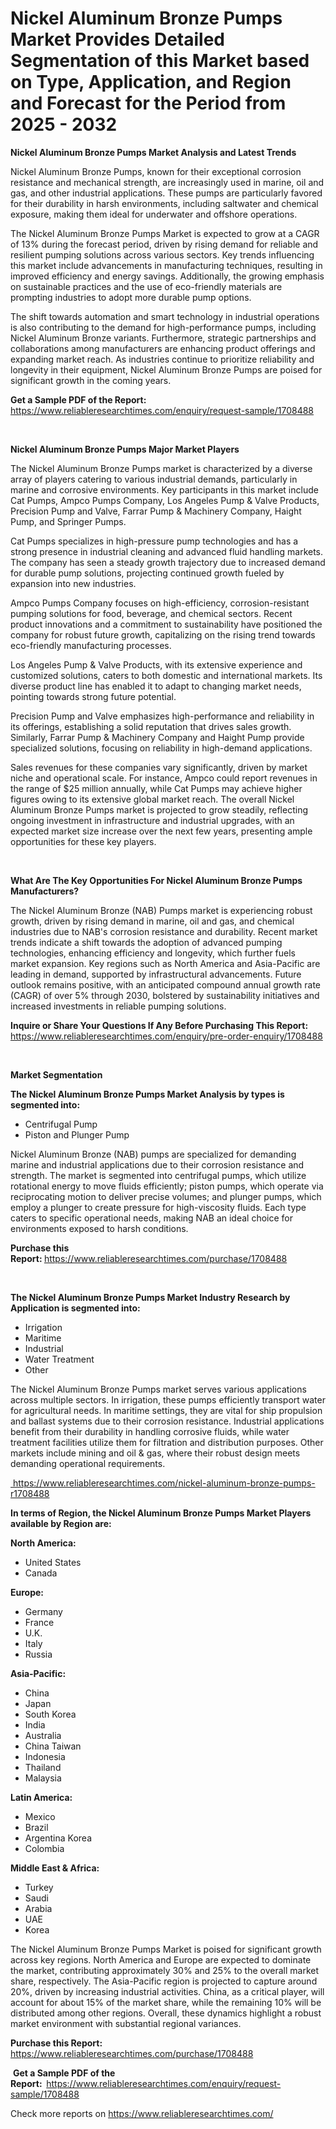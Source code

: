 <p><h1>Nickel Aluminum Bronze Pumps Market Provides Detailed Segmentation of this Market based on Type, Application, and Region and Forecast for the Period from 2025 - 2032</h1></p><p><strong>Nickel Aluminum Bronze Pumps Market Analysis and Latest Trends</strong></p>
<p><p>Nickel Aluminum Bronze Pumps, known for their exceptional corrosion resistance and mechanical strength, are increasingly used in marine, oil and gas, and other industrial applications. These pumps are particularly favored for their durability in harsh environments, including saltwater and chemical exposure, making them ideal for underwater and offshore operations. </p><p>The Nickel Aluminum Bronze Pumps Market is expected to grow at a CAGR of 13% during the forecast period, driven by rising demand for reliable and resilient pumping solutions across various sectors. Key trends influencing this market include advancements in manufacturing techniques, resulting in improved efficiency and energy savings. Additionally, the growing emphasis on sustainable practices and the use of eco-friendly materials are prompting industries to adopt more durable pump options.</p><p>The shift towards automation and smart technology in industrial operations is also contributing to the demand for high-performance pumps, including Nickel Aluminum Bronze variants. Furthermore, strategic partnerships and collaborations among manufacturers are enhancing product offerings and expanding market reach. As industries continue to prioritize reliability and longevity in their equipment, Nickel Aluminum Bronze Pumps are poised for significant growth in the coming years.</p></p>
<p><strong>Get a Sample PDF of the Report:&nbsp;</strong> <a href="https://www.reliableresearchtimes.com/enquiry/request-sample/1708488?utm_campaign=3087&utm_medium=2&utm_source=Github&utm_content=ia&utm_term=09042025&utm_id=nickel-aluminum-bronze-pumps">https://www.reliableresearchtimes.com/enquiry/request-sample/1708488</a></p>
<p>&nbsp;</p>
<p><strong>Nickel Aluminum Bronze Pumps Major Market Players</strong></p>
<p><p>The Nickel Aluminum Bronze Pumps market is characterized by a diverse array of players catering to various industrial demands, particularly in marine and corrosive environments. Key participants in this market include Cat Pumps, Ampco Pumps Company, Los Angeles Pump & Valve Products, Precision Pump and Valve, Farrar Pump & Machinery Company, Haight Pump, and Springer Pumps. </p><p>Cat Pumps specializes in high-pressure pump technologies and has a strong presence in industrial cleaning and advanced fluid handling markets. The company has seen a steady growth trajectory due to increased demand for durable pump solutions, projecting continued growth fueled by expansion into new industries.</p><p>Ampco Pumps Company focuses on high-efficiency, corrosion-resistant pumping solutions for food, beverage, and chemical sectors. Recent product innovations and a commitment to sustainability have positioned the company for robust future growth, capitalizing on the rising trend towards eco-friendly manufacturing processes.</p><p>Los Angeles Pump & Valve Products, with its extensive experience and customized solutions, caters to both domestic and international markets. Its diverse product line has enabled it to adapt to changing market needs, pointing towards strong future potential.</p><p>Precision Pump and Valve emphasizes high-performance and reliability in its offerings, establishing a solid reputation that drives sales growth. Similarly, Farrar Pump & Machinery Company and Haight Pump provide specialized solutions, focusing on reliability in high-demand applications.</p><p>Sales revenues for these companies vary significantly, driven by market niche and operational scale. For instance, Ampco could report revenues in the range of $25 million annually, while Cat Pumps may achieve higher figures owing to its extensive global market reach. The overall Nickel Aluminum Bronze Pumps market is projected to grow steadily, reflecting ongoing investment in infrastructure and industrial upgrades, with an expected market size increase over the next few years, presenting ample opportunities for these key players.</p></p>
<p>&nbsp;</p>
<p><strong>What Are The Key Opportunities For Nickel Aluminum Bronze Pumps Manufacturers?</strong></p>
<p><p>The Nickel Aluminum Bronze (NAB) Pumps market is experiencing robust growth, driven by rising demand in marine, oil and gas, and chemical industries due to NAB's corrosion resistance and durability. Recent market trends indicate a shift towards the adoption of advanced pumping technologies, enhancing efficiency and longevity, which further fuels market expansion. Key regions such as North America and Asia-Pacific are leading in demand, supported by infrastructural advancements. Future outlook remains positive, with an anticipated compound annual growth rate (CAGR) of over 5% through 2030, bolstered by sustainability initiatives and increased investments in reliable pumping solutions.</p></p>
<p><strong>Inquire or Share Your Questions If Any Before Purchasing This Report:</strong> <a href="https://www.reliableresearchtimes.com/enquiry/pre-order-enquiry/1708488?utm_campaign=3087&utm_medium=2&utm_source=Github&utm_content=ia&utm_term=09042025&utm_id=nickel-aluminum-bronze-pumps">https://www.reliableresearchtimes.com/enquiry/pre-order-enquiry/1708488</a></p>
<p>&nbsp;</p>
<p><strong>Market Segmentation</strong></p>
<p><strong>The Nickel Aluminum Bronze Pumps Market Analysis by types is segmented into:</strong></p>
<p><ul><li>Centrifugal Pump</li><li>Piston and Plunger Pump</li></ul></p>
<p><p>Nickel Aluminum Bronze (NAB) pumps are specialized for demanding marine and industrial applications due to their corrosion resistance and strength. The market is segmented into centrifugal pumps, which utilize rotational energy to move fluids efficiently; piston pumps, which operate via reciprocating motion to deliver precise volumes; and plunger pumps, which employ a plunger to create pressure for high-viscosity fluids. Each type caters to specific operational needs, making NAB an ideal choice for environments exposed to harsh conditions.</p></p>
<p><strong>Purchase this Report:&nbsp;</strong><a href="https://www.reliableresearchtimes.com/purchase/1708488?utm_campaign=3087&utm_medium=2&utm_source=Github&utm_content=ia&utm_term=09042025&utm_id=nickel-aluminum-bronze-pumps">https://www.reliableresearchtimes.com/purchase/1708488</a></p>
<p>&nbsp;</p>
<p><strong>The Nickel Aluminum Bronze Pumps Market Industry Research by Application is segmented into:</strong></p>
<p><ul><li>Irrigation</li><li>Maritime</li><li>Industrial</li><li>Water Treatment</li><li>Other</li></ul></p>
<p><p>The Nickel Aluminum Bronze Pumps market serves various applications across multiple sectors. In irrigation, these pumps efficiently transport water for agricultural needs. In maritime settings, they are vital for ship propulsion and ballast systems due to their corrosion resistance. Industrial applications benefit from their durability in handling corrosive fluids, while water treatment facilities utilize them for filtration and distribution purposes. Other markets include mining and oil & gas, where their robust design meets demanding operational requirements.</p></p>
<p><a href="https://www.reliableresearchtimes.com/nickel-aluminum-bronze-pumps-r1708488?utm_campaign=3087&utm_medium=2&utm_source=Github&utm_content=ia&utm_term=09042025&utm_id=nickel-aluminum-bronze-pumps">&nbsp;https://www.reliableresearchtimes.com/nickel-aluminum-bronze-pumps-r1708488</a></p>
<p><strong>In terms of Region, the Nickel Aluminum Bronze Pumps Market Players available by Region are:</strong></p>
<p>
    <p> <strong> North America: </strong>
        <ul>
            <li>United States</li>
            <li>Canada</li>
        </ul>
        </p> 
    <p> <strong> Europe: </strong>
        <ul>
            <li>Germany</li>
            <li>France</li>
            <li>U.K.</li>
            <li>Italy</li>
            <li>Russia</li>
        </ul>
        </p> 
    <p> <strong> Asia-Pacific: </strong>
        <ul>
            <li>China</li>
            <li>Japan</li>
            <li>South Korea</li>
            <li>India</li>
            <li>Australia</li>
            <li>China Taiwan</li>
            <li>Indonesia</li>
            <li>Thailand</li>
            <li>Malaysia</li>
        </ul>
        </p> 
    <p> <strong> Latin America: </strong>
        <ul>
            <li>Mexico</li>
            <li>Brazil</li>
            <li>Argentina Korea</li>
            <li>Colombia</li>
        </ul>
        </p> 
    <p> <strong> Middle East & Africa: </strong>
        <ul>
            <li>Turkey</li>
            <li>Saudi</li>
            <li>Arabia</li>
            <li>UAE</li>
            <li>Korea</li>
        </ul>
    </p>
    </p>
<p><p>The Nickel Aluminum Bronze Pumps Market is poised for significant growth across key regions. North America and Europe are expected to dominate the market, contributing approximately 30% and 25% to the overall market share, respectively. The Asia-Pacific region is projected to capture around 20%, driven by increasing industrial activities. China, as a critical player, will account for about 15% of the market share, while the remaining 10% will be distributed among other regions. Overall, these dynamics highlight a robust market environment with substantial regional variances.</p></p>
<p><strong>Purchase this Report: </strong><a href="https://www.reliableresearchtimes.com/purchase/1708488?utm_campaign=3087&utm_medium=2&utm_source=Github&utm_content=ia&utm_term=09042025&utm_id=nickel-aluminum-bronze-pumps">https://www.reliableresearchtimes.com/purchase/1708488</a></p>
<p>&nbsp;<strong>Get a Sample PDF of the Report:&nbsp;&nbsp;</strong><a href="https://www.reliableresearchtimes.com/enquiry/request-sample/1708488?utm_campaign=3087&utm_medium=2&utm_source=Github&utm_content=ia&utm_term=09042025&utm_id=nickel-aluminum-bronze-pumps">https://www.reliableresearchtimes.com/enquiry/request-sample/1708488</a></p>
<p><strong></strong></p>
<p>Check more reports on <a href="https://www.reliableresearchtimes.com/?utm_campaign=3087&utm_medium=2&utm_source=Github&utm_content=ia&utm_term=09042025&utm_id=nickel-aluminum-bronze-pumps">https://www.reliableresearchtimes.com/</a></p>